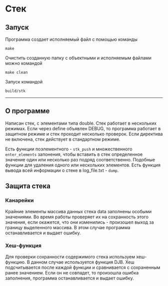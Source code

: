 # Стек
## Запуск
Программа создает исполняемый файл с помощью команды 
```
make
```
Очистить созданную папку с объектными и исполняемым файлами можно командой
```
make clean
```
Запуск командой 
```
build/stk
```
***
## О программе
Написан стек, с элементами типа double. Стек работает в нескольких режимах. Если через define объявлен DEBUG, то программа работает в защитном режиме и стек проходит несколько проверок. Если директива не включена, стек действует в стандартном режиме.

Есть функции поэлементного - `stk_push` и множественного `enter_elements` запонения, чтобы вставить в стек определенное значение один или несколько раз подряд соответственно. Подобные функции для удаления одного или нескольких элементов. Есть функция вывода всей информации о стеке в log_file.txt - `dump`. 

## Защита стека

### Канарейки

Крайние элементы массива данных стека data заполнены особыми значениями. Во время работы проверяет их на сохранность этого значения, если окажется, что они изменились - произошел выход за границу выделенного массива. В этом случае программа останавливается и выдает ошибку.

### Хеш-функция

Для проверки сохранности содержимого стека используем хеш-функцию. В данном случае используется функция DJB. Хеш подсчитывается после каждой функции и сравнивается с сохраненным ранее значением. Если он не совпадет, то произошла ошибка заполнения, программа останавливается и выдает ошибку.
